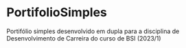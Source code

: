 # PortifolioSimples
 Portifólio simples desenvolvido em dupla para a disciplina de Desenvolvimento de Carreira do curso de BSI (2023/1)
